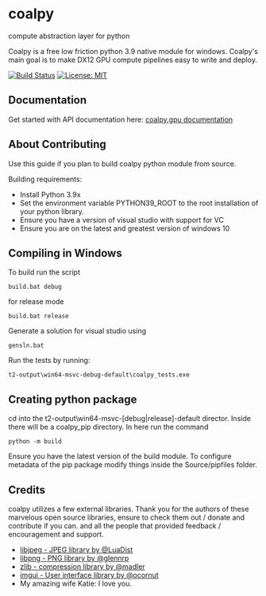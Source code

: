 # coalpy
compute abstraction layer for python

Coalpy is a free low friction python 3.9 native module for windows. Coalpy's main goal is to make DX12 GPU compute pipelines easy to write and deploy.

[![Build Status](https://travis-ci.com/kecho/coalpy.svg?branch=master)](https://travis-ci.com/kecho/coalpy)
[![License: MIT](https://img.shields.io/badge/License-MIT-yellow.svg)](https://opensource.org/licenses/MIT)

## Documentation

Get started with API documentation here:
[coalpy.gpu documentation](https://kecho.github.io/coalpy/Docs/coalpy.gpu.html)

## About Contributing

Use this guide if you plan to build coalpy python module from source.

Building requirements:
* Install Python 3.9x
* Set the environment variable PYTHON39_ROOT to the root installation of your python library.
* Ensure you have a version of visual studio with support for VC 
* Ensure you are on the latest and greatest version of windows 10


## Compiling in Windows

To build run the script

```
build.bat debug
```
for release mode
```
build.bat release
```

Generate a solution for visual studio using

```
gensln.bat
```

Run the tests by running:

```
t2-output\win64-msvc-debug-default\coalpy_tests.exe
```

## Creating python package

cd into the t2-output\win64-msvc-[debug|release]-default director. Inside there will be a coalpy_pip directory.
In here run the command 

```
python -m build
```

Ensure you have the latest version of the build module. To configure metadata of the pip package modify things inside the Source/pipfiles folder.

## Credits

coalpy utilizes a few external libraries. Thank you for the authors of these marvelous open source libraries, ensure to check them out / donate and contribute if you can.
and all the people that provided feedback / encouragement and support.

* [libjpeg - JPEG library by @LuaDist](https://github.com/LuaDist/libjpeg/)
* [libpng - PNG library by @glennrp](https://github.com/glennrp/libpng)
* [zlib - compression library by @madler](https://github.com/madler/zlib)
* [imgui - User interface library by @ocornut](https://github.com/ocornut/imgui)
* My amazing wife Katie: I love you.
